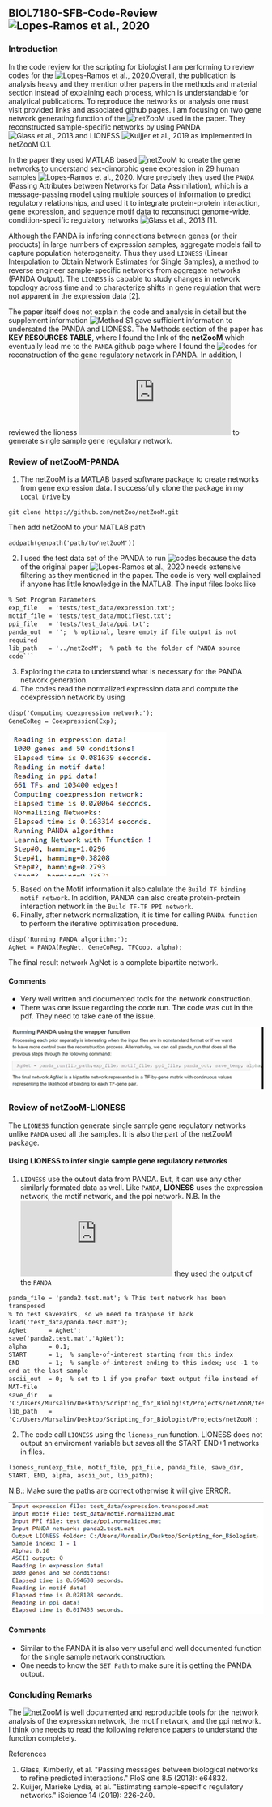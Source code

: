 ## BIOL7180-SFB-Code-Review ![Lopes-Ramos et al., 2020](https://www.sciencedirect.com/science/article/pii/S2211124720307762)

### Introduction
In the code review for the scripting for biologist I am performing to review codes for the ![Lopes-Ramos et al., 2020](https://www.sciencedirect.com/science/article/pii/S2211124720307762).Overall, the publication is analysis heavy and they mention other papers in the methods and material section instead of explaining each process, which is understandable for analytical publications. To reproduce the networks or analysis one must visit provided links and associated github pages. I am focusing on two gene network generating function of the ![netZooM](https://github.com/netZoo/netZooM) used in the paper. They reconstructed sample-specific networks by using PANDA ![Glass et al., 2013](https://journals.plos.org/plosone/article?id=10.1371/journal.pone.0064832) and LIONESS ![Kuijjer et al., 2019](https://www.sciencedirect.com/science/article/pii/S2589004219300872) as implemented in netZooM 0.1. 

In the paper they used MATLAB based ![netZooM](https://github.com/netZoo/netZooM) to create the gene networks to understand sex-dimorphic gene expression in 29 human samples ![Lopes-Ramos et al., 2020](https://www.sciencedirect.com/science/article/pii/S2211124720307762). More precisely they used the `PANDA` (Passing Attributes between Networks for Data Assimilation), which is a message-passing model using multiple sources of information to predict regulatory relationships, and used it to integrate protein-protein interaction, gene expression, and sequence motif data to reconstruct genome-wide, condition-specific regulatory networks ![Glass et al., 2013](https://journals.plos.org/plosone/article?id=10.1371/journal.pone.0064832) [1]. 

Although the PANDA is infering connections between genes (or their products) in large numbers of expression samples, aggregate models fail to capture population heterogeneity. Thus they used `LIONESS` (Linear Interpolation to Obtain Network Estimates for Single Samples), a method to reverse engineer sample-specific networks from aggregate networks (PANDA Output). The `LIONESS` is capable to study changes in network topology across time and to characterize shifts in gene regulation that were not apparent in the expression data [2].

The paper itself does not explain the code and analysis in detail but the supplement information ![Method S1](https://www.cell.com/cms/10.1016/j.celrep.2020.107795/attachment/46ce2d26-cd81-4ad8-966b-7fcf26e3bd17/mmc1) gave sufficient information to undersatnd the PANDA and LIONESS. The Methods section of the paper has **KEY RESOURCES TABLE**, where I found the link of the **netZooM** which eventually lead me to the `PANDA` github page where I found the ![codes](https://github.com/netZoo/netZooM/tree/master/tutorials/panda) for reconstruction of the gene regulatory network in PANDA. In addition, I reviewed the lioness ![codes](https://github.com/netZoo/netZooM/blob/master/tutorials/lioness/lioness.pdf) to generate single sample gene regulatory network. 

### Review of netZooM-PANDA

1. The netZooM is a MATLAB based software package to create networks from gene expression data. I successfully clone the package in my `Local Drive` by 

```
git clone https://github.com/netZoo/netZooM.git
```

Then add netZooM to your MATLAB path
```
addpath(genpath('path/to/netZooM'))
```

2. I used the test data set of the PANDA to run ![codes](https://github.com/netZoo/netZooM/tree/master/tutorials/panda) because the data of the original paper ![Lopes-Ramos et al., 2020](https://www.sciencedirect.com/science/article/pii/S2211124720307762) needs extensive filtering as they mentioned in the paper. The code is very well explained if anyone has little knowledge in the MATLAB. The input files looks like

```
% Set Program Parameters
exp_file   = 'tests/test_data/expression.txt';
motif_file = 'tests/test_data/motifTest.txt';
ppi_file   = 'tests/test_data/ppi.txt';
panda_out  = '';  % optional, leave empty if file output is not required
lib_path   = '../netZooM';  % path to the folder of PANDA source code```
```

3. Exploring the data to understand what is necessary for the PANDA network generation. 
4. The codes read the normalized expression data and compute the coexpression network by using 

```
disp('Computing coexpression network:');
GeneCoReg = Coexpression(Exp);
```
![Build coexpression network](https://github.com/mursalinkhan0018/BIOL7180-SFB-Code-Review/blob/9072423e0dc2afafc9bd19a64c51ea8dcbad9f0a/PANDA-code-Expression-data.PNG)

5. Based on the Motif information it also calulate the `Build TF binding motif network`. In addition, PANDA can also create protein-protein interaction network in the `Build TF-TF PPI network`. 
6. Finally, after network normalization, it is time for calling `PANDA function` to perform the iterative optimisation procedure.
```
disp('Running PANDA algorithm:');
AgNet = PANDA(RegNet, GeneCoReg, TFCoop, alpha);
```

The final result network AgNet is a complete bipartite network.

#### Comments
- Very well written and documented tools for the network construction.
- There was one issue regarding the code run. The code was cut in the pdf. They need to take care of the issue.

![Improper-design markdown](https://github.com/mursalinkhan0018/BIOL7180-SFB-Code-Review/blob/9072423e0dc2afafc9bd19a64c51ea8dcbad9f0a/PANDA-code-cut.PNG)
  
### Review of netZooM-LIONESS

The `LIONESS` function generate single sample gene regulatory networks unlike `PANDA` used all the samples. It is also the part of the netZooM package.  

#### Using LIONESS to infer single sample gene regulatory networks

1. `LIONESS` use the outout data from PANDA. But, it can use any other similarly formated data as well. Like `PANDA`, **LIONESS** uses the expression network, the motif network, and the ppi network. N.B. In the ![lioness code](https://github.com/netZoo/netZooM/blob/master/tutorials/lioness/lioness.pdf) they used the output of the `PANDA`

```
panda_file = 'panda2.test.mat'; % This test network has been transposed
% to test savePairs, so we need to tranpose it back
load('test_data/panda.test.mat');
AgNet      = AgNet';
save('panda2.test.mat','AgNet');
alpha      = 0.1;
START      = 1;  % sample-of-interest starting from this index
END        = 1;  % sample-of-interest ending to this index; use -1 to end at the last sample
ascii_out  = 0;  % set to 1 if you prefer text output file instead of MAT-file
save_dir   = 'C:/Users/Mursalin/Desktop/Scripting_for_Biologist/Projects/netZooM/tests/test_data';
lib_path   = 'C:/Users/Mursalin/Desktop/Scripting_for_Biologist/Projects/netZooM';
```

2. The code call `LIONESS` using the `lioness_run` function. LIONESS does not output an enviroment variable but saves all the START-END+1 networks in files.

```
lioness_run(exp_file, motif_file, ppi_file, panda_file, save_dir, START, END, alpha, ascii_out, lib_path);
```
N.B.: Make sure the paths are correct otherwise it will give ERROR.

![LIONESS](https://github.com/mursalinkhan0018/BIOL7180-SFB-Code-Review/blob/2ff3e09d53e7d4916997bd0153028cb5c2f50255/LIONESS-Run.PNG)

#### Comments
- Similar to the PANDA it is also very useful and well documented function for the single sample network construction.
- One needs to know the `SET Path` to make sure it is getting the PANDA output. 

### Concluding Remarks

The ![netZooM](https://github.com/netZoo/netZooM) is well documented and reproducible tools for the network analysis of the expression network, the motif network, and the ppi network. I think one needs to read the following reference papers to understand the function completely.

References

1. Glass, Kimberly, et al. "Passing messages between biological networks to refine predicted interactions." PloS one 8.5 (2013): e64832.
2. Kuijjer, Marieke Lydia, et al. "Estimating sample-specific regulatory networks." iScience 14 (2019): 226-240.


